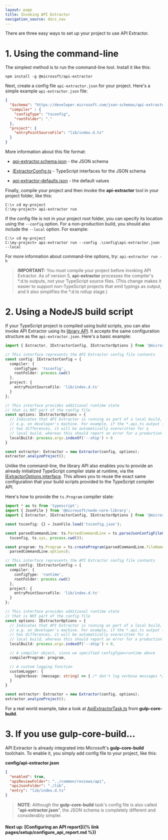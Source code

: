 ```yaml
---
layout: page
title: Invoking API Extractor
navigation_source: docs_nav
---
```


There are three easy ways to set up your project to use API Extractor.

# 1. Using the command-line

The simplest method is to run the command-line tool.  Install it like this:

```
npm install -g @microsoft/api-extractor
```

Next, create a config file `api-extractor.json` for your project. Here's a simple example `api-extractor.json` file:

```json
{
  "$schema": "https://developer.microsoft.com/json-schemas/api-extractor/api-extractor.schema.json",
  "compiler" : {
    "configType": "tsconfig",
    "rootFolder": "."
  },
  "project": {
    "entryPointSourceFile": "lib/index.d.ts"
  }
}
```

More information about this file format:

- [api-extractor.schema.json](https://github.com/Microsoft/web-build-tools/blob/master/apps/api-extractor/src/schemas/api-extractor.schema.json) - the JSON schema

- [IExtractorConfig.ts](https://github.com/Microsoft/web-build-tools/blob/master/apps/api-extractor/src/api/IExtractorConfig.ts) - TypeScript interfaces for the JSON schema

- [api-extractor-defaults.json](https://github.com/Microsoft/web-build-tools/blob/master/apps/api-extractor/src/schemas/api-extractor-defaults.json) - the default values

Finally, compile your project and then invoke the **api-extractor** tool in your project folder, like this:

```
C:\> cd my-project
C:\my-project> api-extractor run
```

If the config file is not in your project root folder, you can specify its location using the `--config` option.  For a non-production build, you should also include the `--local` option. For example:

```
C:\> cd my-project
C:\my-project> api-extractor run --config .\config\api-extractor.json --local
```

For more information about command-line options, try: `api-extractor run -h`



>  **IMPORTANT:**  You must compile your project before invoking API Extractor.  As of version 5, **api-extractor** processes the compiler's \*.d.ts outputs, not your TypeScript source files.  (This change makes it easier to support non-TypeScript projects that emit typings as output, and it also simplifies the \*.d.ts rollup stage.)




# 2. Using a NodeJS build script

If your TypeScript project is compiled using build scripts, you can also invoke API Extractor using its [library API](https://microsoft.github.io/web-build-tools/api/api-extractor.html).  It accepts the same configuration structure as the `api-extractor.json`.  Here's a basic example:

```ts
import { Extractor, IExtractorConfig, IExtractorOptions } from '@microsoft/api-extractor';

// This interface represents the API Extractor config file contents
const config: IExtractorConfig = {
  compiler: {
    configType: 'tsconfig',
    rootFolder: process.cwd()
  },
  project: {
    entryPointSourceFile: 'lib/index.d.ts'
  }
};

// This interface provides additional runtime state
// that is NOT part of the config file
const options: IExtractorOptions = {
  // Indicates that API Extractor is running as part of a local build,
  // e.g. on developer's machine. For example, if the *.api.ts output file
  // has differences, it will be automatically overwritten for a
  // local build, whereas this should report an error for a production build.
  localBuild: process.argv.indexOf('--ship') < 0
}

const extractor: Extractor = new Extractor(config, options);
extractor.analyzeProject();
```

Unlike the command-line, the library API also enables you to provide an already initialized TypeScript compiler state at runtime, via the [IExtractorOptions interface](https://microsoft.github.io/web-build-tools/api/api-extractor.iextractoroptions.html).  This allows you to reuse the exact same configuration that your build scripts provided to the TypeScript compiler API.

Here's how to provide the `ts.Program` compiler state:

```ts
import * as ts from 'typescript';
import { JsonFile } from '@microsoft/node-core-library';
import { Extractor, IExtractorConfig, IExtractorOptions } from '@microsoft/api-extractor';

const tsconfig: {} = JsonFile.load('tsconfig.json');

const parsedCommandLine: ts.ParsedCommandLine = ts.parseJsonConfigFileContent(
  tsconfig, ts.sys, process.cwd());

const program: ts.Program = ts.createProgram(parsedCommandLine.fileNames,
  parsedCommandLine.options);

// This interface represents the API Extractor config file contents
const config: IExtractorConfig = {
  compiler: {
    configType: 'runtime',
    rootFolder: process.cwd()
  },
  project: {
    entryPointSourceFile: 'lib/index.d.ts'
  }
};

// This interface provides additional runtime state
// that is NOT part of the config file
const options: IExtractorOptions = {
  // Indicates that API Extractor is running as part of a local build,
  // e.g. on developer's machine. For example, if the *.api.ts output file
  // has differences, it will be automatically overwritten for a
  // local build, whereas this should report an error for a production build.
  localBuild: process.argv.indexOf('--ship') < 0,

  // A compiler object, since we specified configType=runtime above
  compilerProgram: program,

  // A custom logging function
  customLogger: {
    logVerbose: (message: string) => { /* don't log verbose messages */ }
  }
}

const extractor: Extractor = new Extractor(config, options);
extractor.analyzeProject();
```

For a real world example, take a look at [ApiExtractorTask.ts](https://github.com/Microsoft/web-build-tools/blob/master/core-build/gulp-core-build-typescript/src/ApiExtractorTask.ts) from **gulp-core-build**.




# 3. If you use gulp-core-build...

API Extractor is already integrated into Microsoft's **gulp-core-build** toolchain.  To enable it, you simply add config file to your project, like this:

**config/api-extractor.json**<br/>
```json
{
  "enabled": true,
  "apiReviewFolder": "../common/reviews/api",
  "apiJsonFolder": "./lib",
  "entry": "lib/index.d.ts"
}
```

> **NOTE**: Although the **gulp-core-build** task's config file is also called "**api-extractor.json**", the JSON schema is completely different and considerably simpler.

#### Next up: [Configuring an API report]({% link pages/setup/configure_api_report.md %})
